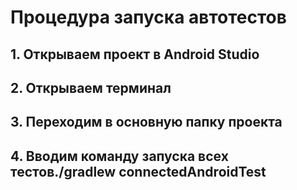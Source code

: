 # **Процедура запуска автотестов**

## 1. Открываем проект в Android Studio
## 2. Открываем терминал
## 3. Переходим в основную папку проекта
## 4. Вводим команду запуска всех тестов./gradlew connectedAndroidTest
